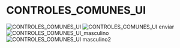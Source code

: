 # CONTROLES_COMUNES_UI
![CONTROLES_COMUNES_UI](https://github.com/1350688873/CONTROLES_COMUNES_UI/assets/135384334/8be7ae53-ed7b-443e-a9a4-60f993cbfc78)
![CONTROLES_COMUNES_UI enviar](https://github.com/1350688873/CONTROLES_COMUNES_UI/assets/135384334/6821f465-2c3f-461c-8d3a-3d30e2c647f9)
![CONTROLES_COMUNES_UI_masculino](https://github.com/1350688873/CONTROLES_COMUNES_UI/assets/135384334/eac5da92-3c7b-4200-b0ef-d7fc0728fab5)
![CONTROLES_COMUNES_UI masculino2](https://github.com/1350688873/CONTROLES_COMUNES_UI/assets/135384334/70e2f6f5-e129-4767-b6ff-dd19f61d3029)
